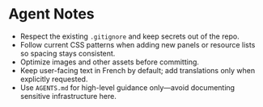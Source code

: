 # Agent Notes

- Respect the existing `.gitignore` and keep secrets out of the repo.
- Follow current CSS patterns when adding new panels or resource lists so spacing stays consistent.
- Optimize images and other assets before committing.
- Keep user-facing text in French by default; add translations only when explicitly requested.
- Use `AGENTS.md` for high-level guidance only—avoid documenting sensitive infrastructure here.
